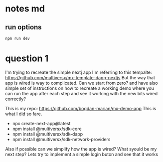 # notes md

## run options
```bash
npm run dev
```

# question 1
I'm trying to recreate the simple nextj app 
I'm referring to this tempalte: https://github.com/multiversx/mx-template-dapp-nextjs
But the way that app is wired is way to complicated. Can we start from zero? and have also simple set of instructions on how to recreate a working demo where you can run the app after each step and see it working with the new bits wired correctly?

This is my repo: https://github.com/bogdan-marian/mx-demo-app
This is what I did so fare. 
- npx create-next-app@latest
- npm install @multiversx/sdk-core
- npm install @multiversx/sdk-dapp
- npm install @multiversx/sdk-network-providers

Also if possible can we simplify how the app is wired?
What syould be my next step? 
Lets try to implement a simple login buton and see that it works
